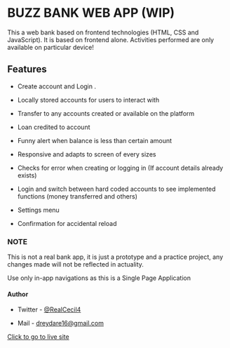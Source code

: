 # BUZZ BANK WEB APP (WIP)

This a web bank based on frontend technologies (HTML, CSS and JavaScript). It is based on frontend alone. Activities performed are only available on particular device!

## Features

- Create account and Login .

- Locally stored accounts for users to interact with

- Transfer to any accounts created or available on the platform

- Loan credited to account

- Funny alert when balance is less than certain amount

- Responsive and adapts to screen of every sizes

- Checks for error when creating or logging in (If account details already exists)

- Login and switch between hard coded accounts to see implemented functions (money transferred and others)

- Settings menu

- Confirmation for accidental reload

### NOTE

This is not a real bank app, it is just a prototype and a practice project, any changes made will not be reflected in actuality.

Use only in-app navigations as this is a Single Page Application

#### Author

- Twitter - [@RealCecil4](https://www.twitter.com/RealCecil4)

- Mail - [dreydare16@gmail.com](mailto:dreydare16@gmail.com)

[Click to go to live site](https://buzzbank.netlify.app/)
